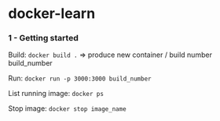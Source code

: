 # docker-learn

### 1 - Getting started

Build: `docker build .` => produce new container / build number build_number

Run: `docker run -p 3000:3000 build_number`

List running image: `docker ps`

Stop image: `docker stop image_name`
